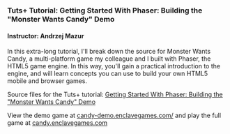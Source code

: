 ### Tuts+ Tutorial: Getting Started With Phaser: Building the "Monster Wants Candy" Demo

#### Instructor: Andrzej Mazur

In this extra-long tutorial, I'll break down the source for Monster Wants Candy, a multi-platform game my colleague and I built with Phaser, the HTML5 game engine. In this way, you'll gain a practical introduction to the engine, and will learn concepts you can use to build your own HTML5 mobile and browser games.

Source files for the Tuts+ tutorial: [Getting Started With Phaser: Building the "Monster Wants Candy" Demo](https://gamedevelopment.tutsplus.com/tutorials/getting-started-with-phaser-building-the-monster-wants-candy-demo--cms-21723)

View the demo game at [candy-demo.enclavegames.com/](http://candy-demo.enclavegames.com/) and play the full game at [candy.enclavegames.com](http://candy.enclavegames.com/)
